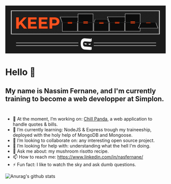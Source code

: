 ![](keepcoding.gif)

# **Hello** 👋

## My name is Nassim Fernane, and I'm currently training to become a web developper at Simplon. &nbsp;   

- 🔭 At the moment, I’m working on: <a href="https://github.com/nasfernane/chill-panda">Chill Panda</a>, a web application to handle quotes & bills.
- 🌱 I’m currently learning: NodeJS & Express trough my 
traineeship, deployed with the holy help of MongoDB and Mongoose.
- 👯 I’m looking to collaborate on: any interesting open source project.
- 🤔 I’m looking for help with: understanding what the hell I'm doing.
- 💬 Ask me about: my mushroom risotto recipe.
- 📫 How to reach me: https://www.linkedin.com/in/nasfernane/
- ⚡ Fun fact: I like to watch the sky and ask dumb questions.&nbsp;  


![Anurag's github stats](https://github-readme-stats.vercel.app/api?username=nasfernane&count_private=true&hide=prs,issues&count_private=true&show_icons=true&theme=onedark)




<!--
![Top Langs](https://github-readme-stats.vercel.app/api/top-langs/?username=nasfernane&langs_count=8&theme=onedark)
-->
